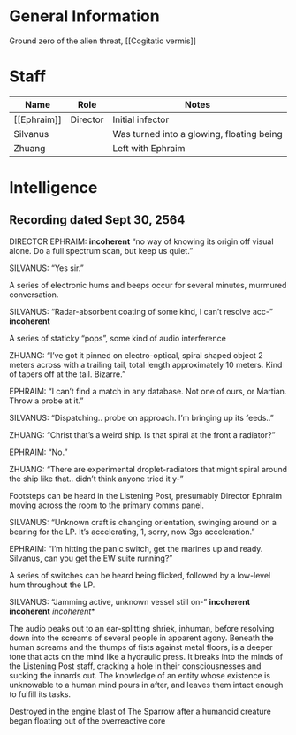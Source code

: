 # General Information
Ground zero of the alien threat, [[Cogitatio vermis]]

# Staff
| **Name**    | **Role** | Notes                                     |
| ----------- | -------- | ----------------------------------------- |
| [[Ephraim]] | Director | Initial infector                          |
| Silvanus    |          | Was turned into a glowing, floating being |
| Zhuang      |          | Left with Ephraim                         |
# Intelligence
## Recording dated Sept 30, 2564
DIRECTOR EPHRAIM: **incoherent** “no way of knowing its origin off visual alone. Do a full spectrum scan, but keep us quiet.”

SILVANUS: “Yes sir.”

A series of electronic hums and beeps occur for several minutes, murmured conversation.

SILVANUS: “Radar-absorbent coating of some kind, I can’t resolve acc-” **incoherent**

A series of staticky “pops”, some kind of audio interference

ZHUANG: “I’ve got it pinned on electro-optical, spiral shaped object 2 meters across with a trailing tail, total length approximately 10 meters. Kind of tapers off at the tail. Bizarre.”

EPHRAIM: “I can’t find a match in any database. Not one of ours, or Martian. Throw a probe at it.”

SILVANUS: “Dispatching.. probe on approach. I’m bringing up its feeds..”

ZHUANG: “Christ that’s a weird ship. Is that spiral at the front a radiator?”

EPHRAIM: “No.”

ZHUANG: “There are experimental droplet-radiators that might spiral around the ship like that.. didn’t think anyone tried it y-”

Footsteps can be heard in the Listening Post, presumably Director Ephraim moving across the room to the primary comms panel.

SILVANUS: “Unknown craft is changing orientation, swinging around on a bearing for the LP. It’s accelerating, 1, sorry, now 3gs acceleration.”

EPHRAIM: “I’m hitting the panic switch, get the marines up and ready. Silvanus, can you get the EW suite running?”

A series of switches can be heard being flicked, followed by a low-level hum throughout the LP.

SILVANUS: “Jamming active, unknown vessel still on-” **incoherent** **incoherent** *incoherent**

The audio peaks out to an ear-splitting shriek, inhuman, before resolving down into the screams of several people in apparent agony. Beneath the human screams and the thumps of fists against metal floors, is a deeper tone that acts on the mind like a hydraulic press. It breaks into the minds of the Listening Post staff, cracking a hole in their consciousnesses and sucking the innards out. The knowledge of an entity whose existence is unknowable to a human mind pours in after, and leaves them intact enough to fulfill its tasks. 


Destroyed in the engine blast of The Sparrow after a humanoid creature began floating out of the overreactive core
